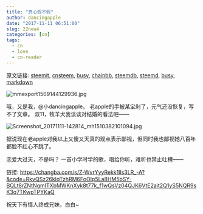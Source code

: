 ```yaml
---
title: "真心假不假"
author: dancingapple
date: "2017-11-11 06:51:00"
slug: 22neu4
categories: [cn]
tags: 
  - cn
  - love
  - cn-reader
---
```


原文链接: [steemit](https://steemit.com), [cnsteem](https://cnsteem.com), [busy](https://busy.org), [chainbb](https://chainbb.com), [steemdb](https://steemdb.com), [steemd](https://steemd.com), [busy](https://busy.org), [markdown](https://raw.githubusercontent.com/pzhaonet/steem_dancingapple/master/content/post/22neu4.md)

![mmexport1509144129936.jpg](https://steemitimages.com/DQmQ8wsLLPX7MANXucrmBJth5fuQ82APgru96Rv2tAxdopo/mmexport1509144129936.jpg)

哦，又是我，@小dancingapple。
老apple的手被某宝剁了，元气还没恢复，写不了文章。
双11，牧羊犬我谈谈对结婚的看法吧——

![Screenshot_20171111-142814_mh1510382101094.jpg](https://steemitimages.com/DQmSdeHoixdAKUSrE2uJXqKwDEEYaSTQyv9Ehm3p9Kb1Px7/Screenshot_20171111-142814_mh1510382101094.jpg)

据说现在老apple对我以上又傻又天真的观点表示鄙视，但同时我也鄙视她八百年都脸不红心不跳了。

恋爱大过天，不是吗？
一首小学时学的歌，唱给你听，难听也禁止吐槽——

链接: https://changba.com/s/Z-WvrYyyRekk1lIs3LR_-A?&code=RkvQSz26klqTzhRM6FoOIp5La8HM5bSY-BQLt8rZNtNgmITXbMWKnXyk8t77k_f1wQsVz04QJK6VtE2ait2Q1yS5NQR9sK3q7TKwpTPYKaQ

祝天下有情人终成兄妹，白白~
